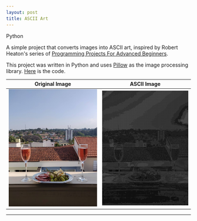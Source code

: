 ```yaml
---
layout: post
title: ASCII Art
---
```


<span class="badge py">Python</span>

A simple project that converts images into ASCII art, inspired by Robert Heaton's series of [Programming Projects For Advanced Beginners](https://robertheaton.com/2018/06/12/programming-projects-for-advanced-beginners-ascii-art/).

This project was written in Python and uses [Pillow](https://python-pillow.org/) as the image processing library. [Here](https://github.com/pypas/ascii-art) is the code.

Original Image           |  ASCII Image
:-------------------------:|:-------------------------:
![original_image](/../img/original_image.jpg)  |  ![ascii_image](/../img/ascii_image.png)

-----


